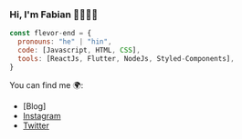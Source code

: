 ### Hi, I'm Fabian  👋🧑🏻‍💻
```js
const flevor-end = {
  pronouns: "he" | "hin",
  code: [Javascript, HTML, CSS],
  tools: [ReactJs, Flutter, NodeJs, Styled-Components],
}
```

You can find me 🌍:
- [Blog]
- [Instagram](https://www.instagram.com/flavisdevs/)
- [Twitter](https://twitter.com/fabianpedraza9)
<!--
**flevor-end/flevor-end** is a ✨ _special_ ✨ repository because its `README.md` (this file) appears on your GitHub profile.

Here are some ideas to get you started:

- 🔭 I’m currently working on ...
- 🌱 I’m currently learning ...
- 👯 I’m looking to collaborate on ...
- 🤔 I’m looking for help with ...
- 💬 Ask me about ...
- 📫 How to reach me: ...
- 😄 Pronouns: ...
- ⚡ Fun fact: ...
-->
